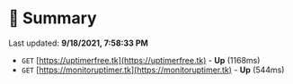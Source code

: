 # 📖 Summary
Last updated: **9/18/2021, 7:58:33 PM**

- `GET` [https://uptimerfree.tk](https://uptimerfree.tk) - **Up** (1168ms)
- `GET` [https://monitoruptimer.tk](https://monitoruptimer.tk) - **Up** (544ms)
